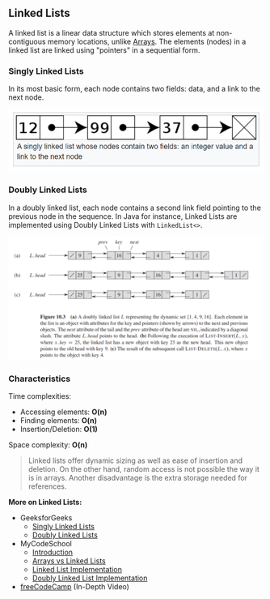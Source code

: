 ## Linked Lists
A linked list is a linear data structure which stores elements at non-contiguous memory locations,
unlike [Arrays](https://github.com/ybrenning/algodat_practice/tree/master/data_structures/arrays).
The elements (nodes) in a linked list are linked using "pointers" in a sequential form. 

### Singly Linked Lists
In its most basic form, each node contains two fields: data, and a link to the next node.

![Source: Wikipedia](media/singly_linked_lists.png)

### Doubly Linked Lists
In a doubly linked list, each node contains a second link field pointing to the previous node in the sequence.
In Java for instance, Linked Lists are implemented using Doubly Linked Lists with `LinkedList<>`.

![Source: Introduction to Algorithms](media/linked_lists.png)

### Characteristics
Time complexities:
* Accessing elements: **O(n)**
* Finding elements: **O(n)**
* Insertion/Deletion: **O(1)**

Space complexity: **O(n)**

> Linked lists offer dynamic sizing as well as ease of insertion and deletion. On the other hand, random access
> is not possible the way it is in arrays. Another disadvantage is the extra storage needed for references.

**More on Linked Lists:**
* GeeksforGeeks
  * [Singly Linked Lists](https://www.geeksforgeeks.org/linked-list-set-1-introduction/)
  * [Doubly Linked Lists](https://www.geeksforgeeks.org/doubly-linked-list/)
* MyCodeSchool
  * [Introduction](https://www.youtube.com/watch?v=NobHlGUjV3g&list=PL2_aWCzGMAwI3W_JlcBbtYTwiQSsOTa6P&index=3&ab_channel=mycodeschool)
  * [Arrays vs Linked Lists](https://www.youtube.com/watch?v=lC-yYCOnN8Q&list=PL2_aWCzGMAwI3W_JlcBbtYTwiQSsOTa6P&index=4&ab_channel=mycodeschool)
  * [Linked List Implementation](https://www.youtube.com/watch?v=vcQIFT79_50&list=PL2_aWCzGMAwI3W_JlcBbtYTwiQSsOTa6P&index=5&ab_channel=mycodeschool)
  * [Doubly Linked List Implementation](https://www.youtube.com/watch?v=VOQNf1VxU3Q&list=PL2_aWCzGMAwI3W_JlcBbtYTwiQSsOTa6P&index=13&ab_channel=mycodeschool)
* [freeCodeCamp](https://youtu.be/Hj_rA0dhr2I) (In-Depth Video)
